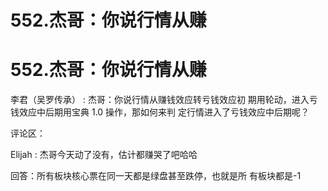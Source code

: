 # 552.杰哥：你说行情从赚

# 552.杰哥：你说行情从赚

李君（吴罗传承） : 杰哥：你说行情从赚钱效应转亏钱效应初 期用轮动，进入亏钱效应中后期用宝典 1.0 操作，那如何来判 定行情进入了亏钱效应中后期呢？

评论区：

Elijah : 杰哥今天动了没有，估计都赚哭了吧哈哈

回答：所有板块核心票在同一天都是绿盘甚至跌停，也就是所 有板块都是-1